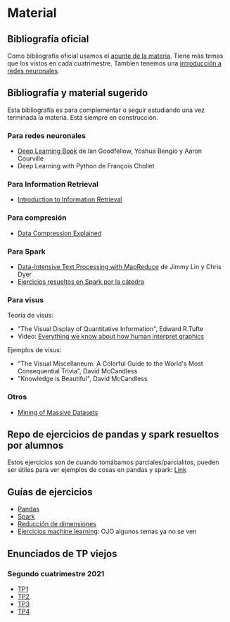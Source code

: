 # Material

## Bibliografía oficial

Como bibliografía oficial usamos el [apunte de la materia](https://raw.githubusercontent.com/lrargerich/Apunte/master/apunte.pdf). Tiene más temas que los vistos en cada cuatrimestre.
Tambien tenemos una [introducción a redes neuronales](pdfs/intro_redes.pdf).

## Bibliografía y material sugerido

Esta bibliografía es para complementar o seguir estudiando una vez terminada la materia. Está siempre en construcción.

### Para redes neuronales

* [Deep Learning Book](https://www.deeplearningbook.org/) de Ian Goodfellow, Yoshua Bengio y Aaron Courville
* Deep Learning with Python de François Chollet

### Para Information Retrieval

* [Introduction to Information Retrieval](https://nlp.stanford.edu/IR-book/)

### Para compresión

* [Data Compression Explained](http://mattmahoney.net/dc/dce.html)

### Para Spark

* [Data-Intensive Text Processing with MapReduce](https://lintool.github.io/MapReduceAlgorithms/) de Jimmy Lin y Chris Dyer
* [Ejercicios resueltos en Spark por la cátedra](https://www.youtube.com/playlist?list=PLeo_qKwGPZYclVwx9CG3rsWLOb61GER5J)

### Para visus

Teoría de visus:

* "The Visual Display of Quantitative Information", Edward R.Tufte
* Video: [Everything we know about how human interpret graphics](https://www.youtube.com/watch?v=s0J6EDvlN30)

Ejemplos de visus:

* "The Visual Miscellaneum: A Colorful Guide to the World's Most Consequential Trivia", David McCandless
* "Knowledge is Beautiful", David McCandless


### Otros

* [Mining of Massive Datasets](http://www.mmds.org/)

## Repo de ejercicios de pandas y spark resueltos por alumnos

Estos ejercicios son de cuando tomábamos parciales/parcialitos, pueden ser útiles para ver ejemplos de cosas en pandas y spark: [Link](https://crossnox.github.io/7506-OD2/)

## Guías de ejercicios

* [Pandas](https://crossnox.github.io/7506-OD2/)
* [Spark](https://docs.google.com/document/d/1gZZcMluJfF0BPQ5Q8xW4v9qP63uiI1Zny3GkEoNWahs/edit?usp=sharing)
* [Reducción de dimensiones](https://docs.google.com/document/d/1EzmOOThMRfGfqIKdOkWNmuqrC5WkkeHEBBE_TOK36i0/edit)
* [Ejercicios machine learning](pdfs/ejercicios_ml.pdf): OJO algunos temas ya no se ven

## Enunciados de TP viejos

### Segundo cuatrimestre 2021

* [TP1](pdfs/TP1_2C2021.pdf)
* [TP2](pdfs/TP2_2C2021.pdf)
* [TP3](pdfs/TP3_2C2021.pdf)
* [TP4](pdfs/TP4_2C2021.pdf)
